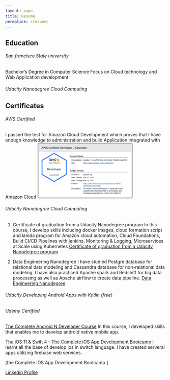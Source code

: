 ```yaml
---
layout: page
title: Resume
permalink: /resume/
---
```

## Education

###### San francisco State university
Bachelor’s Degree in Computer Science
Focus on Cloud technology and Web Application development

###### Udacity Nanodegree Cloud Computing




## Certificates

###### AWS Certified
I passed the test for Amazon Cloud Development which proves that I have enough knowledge to administration and build Application integrated with Amazon Cloud
![AWS Developer Associate](/assets/img/AWS-Certified-Developer-small.png)

###### Udacity Nanodegree Cloud Computing
1. Certificate of graduation from a Udacity Nanodegree program
In this course, I develop skills including docker images, cloud formation script and lamda program for Amazon cloud automation, Cloud Foundations, Build CI/CD Pipelines with jenkins, Monitoring & Logging, Microservices at Scale using Kubernetes
[Certificate of graduation from a Udacity Nanodegree program](https://graduation.udacity.com/confirm/CKHPCYDZ)

2. Data Engineering Nanodegree
I have studied Postgre database for relational data modeling and Cassandra database for non-relational data modeling. I have also practiced Apache spark and Redshift for big data processing as well as Apache airflow to create data pipeline.
[Data Engineering Nanodegree](https://graduation.udacity.com/nd027)

###### Udacity Developing Android Apps with Kotlin (free)


###### Udemy Certified
[The Complete Android N Developer Course](https://www.udemy.com/certificate/UC-79e47552-daad-4d15-a261-55c3871fdbcf/)
In this course, I developed skills that enables me to develop android native mobile app.

[The iOS 11 & Swift 4 - The Complete iOS App Development Bootcamp](https://www.udemy.com/certificate/UC-b4f88536-267c-4837-96fc-1d901a4c6b25/)
I learnt all the base of develop ios in switch language. I have created serveral apps utilizing firebase web services.

[the Complete iOS App Development Bootcamp.]


[Linkedin Profile](https://www.linkedin.com/in/ying-kit-ng-0217ba52/)

    